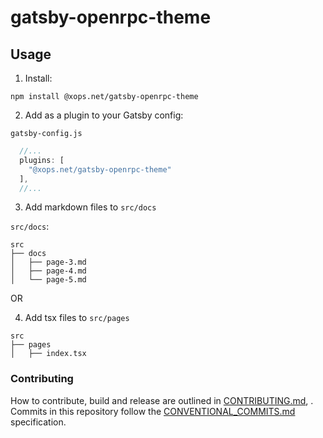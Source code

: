 # gatsby-openrpc-theme


## Usage


1. Install:

```
npm install @xops.net/gatsby-openrpc-theme
```

2. Add as a plugin to your Gatsby config:

`gatsby-config.js`

```javascript
  //...
  plugins: [
    "@xops.net/gatsby-openrpc-theme"
  ],
  //...
```

3. Add markdown files to `src/docs`

`src/docs`:

```
src
├── docs
│   ├── page-3.md
│   ├── page-4.md
│   └── page-5.md
```

OR

4. Add tsx files to `src/pages`
```
src
├── pages
│   ├── index.tsx
```

### Contributing

How to contribute, build and release are outlined in [CONTRIBUTING.md](CONTRIBUTING.md), . Commits in this repository follow the [CONVENTIONAL_COMMITS.md](CONVENTIONAL_COMMITS.md) specification.
